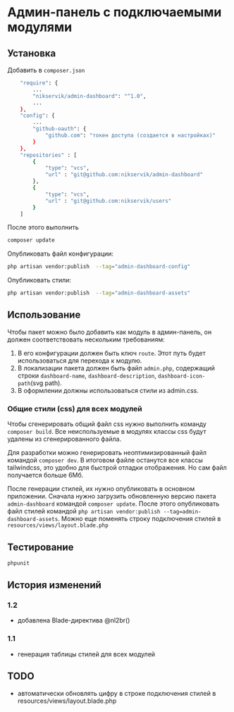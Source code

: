 # Админ-панель с подключаемыми модулями


## Установка

Добавить в `composer.json`
```bash
    "require": {
        ...
        "nikservik/admin-dashboard": "^1.0",
        ...
    },
    "config": {
        ...
        "github-oauth": {
            "github.com": "токен доступа (создается в настройках)"
        }
    },
    "repositories" : [
        {
            "type": "vcs",
            "url" : "git@github.com:nikservik/admin-dashboard"
        },
        {
            "type": "vcs",
            "url" : "git@github.com:nikservik/users"
        }
    ]
```
После этого выполнить 
```bash
composer update
```

Опубликовать файл конфигурации:
```bash
php artisan vendor:publish  --tag="admin-dashboard-config"
```
Опубликовать стили:
```bash
php artisan vendor:publish  --tag="admin-dashboard-assets"
```

## Использование

Чтобы пакет можно было добавить как модуль в админ-панель,
он должен соответствовать нескольким требованиям:
1. В его конфигурации должен быть ключ `route`. 
   Этот путь будет использоваться для перехода к модулю.
2. В локализации пакета должен быть файл `admin.php`, содержащий строки
   `dashboard-name`, `dashboard-description`, `dashboard-icon-path`(svg path).
3. В оформлении должны использоваться стили из admin.css.

### Общие стили (css) для всех модулей

Чтобы сгенерировать общий файл css нужно выполнить команду `composer build`. 
Все неиспользуемые в модулях классы css будут удалены из сгенерированного файла.

Для разработки можно генерировать неоптимизированный файл командой `composer dev`. 
В итоговом файле останутся все классы tailwindcss, это удобно для быстрой отладки отображения.
Но сам файл получается больше 6Мб.

После генерации стилей, их нужно опубликовать в основном приложении.
Сначала нужно загрузить обновленную версию пакета `admin-dashboard` командой `composer update`.
После этого опубликовать файл стилей командой `php artisan vendor:publish --tag=admin-dashboard-assets`.
Можно еще поменять строку подключения стилей в `resources/views/layout.blade.php`

## Тестирование

```bash
phpunit
```

## История изменений

### 1.2
- добавлена Blade-директива @nl2br()

### 1.1
- генерация таблицы стилей для всех модулей

## TODO

- автоматически обновлять цифру в строке подключения стилей в resources/views/layout.blade.php
